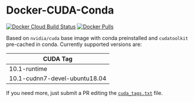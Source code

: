 Docker-CUDA-Conda
=================

[![Docker Cloud Build Status](https://img.shields.io/docker/cloud/build/dseuss/cunda?style=flat-square)](https://hub.docker.com/r/dseuss/cunda)
[![Docker Pulls](https://img.shields.io/docker/pulls/dseuss/cunda)](https://hub.docker.com/r/dseuss/cunda)

Based on `nvidia/cuda` base image with conda preinstalled and `cudatoolkit` pre-cached in conda.
Currently supported versions are:

| CUDA Tag                      |
| ----------------------------- |
| 10.1-runtime                  |
| 10.1-cudnn7-devel-ubuntu18.04  |

If you need more, just submit a PR editing the [`cuda_tags.txt`](https://github.com/dsuess/docker-cunda/blob/master/cuda_tags.txt) file.
